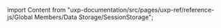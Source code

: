 
import Content from "uxp-documentation/src/pages/uxp-ref/reference-js/Global Members/Data Storage/SessionStorage";

<Content query="product=photoshop"/>

